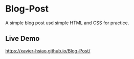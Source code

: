 # Blog-Post
A simple blog post usd simple HTML and CSS for practice.
## Live Demo
https://xavier-hsiao.github.io/Blog-Post/
